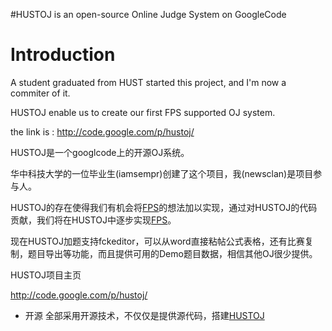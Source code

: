 #HUSTOJ is an open-source Online Judge System on GoogleCode
# Introduction #

A student graduated from HUST started this project, and I'm now a commiter of it.

HUSTOJ enable us to create our first FPS supported OJ system.

the link is : http://code.google.com/p/hustoj/


HUSTOJ是一个googlcode上的开源OJ系统。

华中科技大学的一位毕业生(iamsempr)创建了这个项目，我(newsclan)是项目参与人。

HUSTOJ的存在使得我们有机会将[FPS](FPS.md)的想法加以实现，通过对HUSTOJ的代码贡献，我们将在HUSTOJ中逐步实现[FPS](FPS.md)。

现在HUSTOJ加题支持fckeditor，可以从word直接粘帖公式表格，还有比赛复制，题目导出等功能，而且提供可用的Demo题目数据，相信其他OJ很少提供。

HUSTOJ项目主页

http://code.google.com/p/hustoj/


  * 开源 全部采用开源技术，不仅仅是提供源代码，搭建[HUSTOJ](HUSTOJ.md)